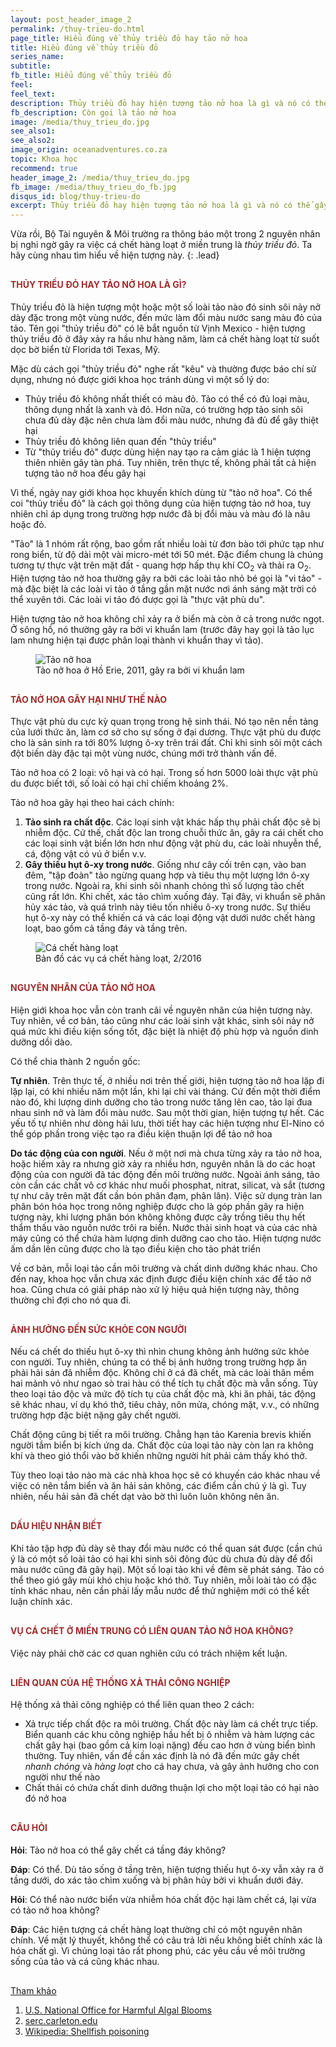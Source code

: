 ```yaml
---
layout: post_header_image_2
permalink: /thuy-trieu-do.html
page_title: Hiểu đúng về thủy triều đỏ hay tảo nở hoa
title: Hiểu đúng về thủy triều đỏ
series_name: 
subtitle: 
fb_title: Hiểu đúng về thủy triều đỏ
feel: 
feel_text: 
description: Thủy triều đỏ hay hiện tượng tảo nở hoa là gì và nó có thể gây ra cá chết hàng loạt như thế nào?
fb_description: Còn gọi là tảo nở hoa
image: /media/thuy_trieu_do.jpg
see_also1: 
see_also2: 
image_origin: oceanadventures.co.za
topic: Khoa học
recommend: true
header_image_2: /media/thuy_trieu_do.jpg
fb_image: /media/thuy_trieu_do_fb.jpg
disqus_id: blog/thuy-trieu-do
excerpt: Thủy triều đỏ hay hiện tượng tảo nở hoa là gì và nó có thể gây ra cá chết hàng loạt như thế nào?
---
```

<style>
h1, h2, h3, h4 {color:#a02c2c}
h4 {margin-top:30px}
</style>

Vừa rồi, Bộ Tài nguyên & Môi trường ra thông báo một trong 2 nguyên nhân bị nghi ngờ gây ra việc cá chết hàng loạt ở miền trung là _thủy triều đỏ_. Ta hãy cùng nhau tìm hiểu về hiện tượng này.
{: .lead}

#### THỦY TRIỀU ĐỎ HAY TẢO NỞ HOA LÀ GÌ?

Thủy triều đỏ là hiện tượng một hoặc một số loài tảo nào đó sinh sôi nảy nở dày đặc trong một vùng nước, đến mức làm đổi màu nước sang màu đỏ của tảo. Tên gọi "thủy triều đỏ" có lẽ bắt nguồn từ Vịnh Mexico - hiện tượng thủy triều đỏ ở đây xảy ra hầu như hàng năm, làm cá chết hàng loạt từ suốt dọc bờ biển từ Florida tới Texas, Mỹ.
 
Mặc dù cách gọi "thủy triều đỏ" nghe rất "kêu" và thường được báo chí sử dụng, nhưng nó được giới khoa học tránh dùng vì một số lý do:

- Thủy triều đỏ không nhất thiết có màu đỏ. Tảo có thể có đủ loại màu, thông dụng nhất là xanh và đỏ. Hơn nữa, có trường hợp tảo sinh sôi chưa đủ dày đặc nên chưa làm đổi màu nước, nhưng đã đủ để gây thiệt hại
- Thủy triều đỏ không liên quan đến "thủy triều"
- Từ "thủy triều đỏ" được dùng hiện nay tạo ra cảm giác là 1 hiện tượng thiên nhiên gây tàn phá. Tuy nhiên, trên thực tế, không phải tất cả hiện tượng tảo nở hoa đều gây hại

Vì thế, ngày nay giới khoa học khuyến khích dùng từ "tảo nở hoa". Có thể coi "thủy triều đỏ" là cách gọi thông dụng của hiện tượng tảo nở hoa, tuy nhiên chỉ áp dụng trong trường hợp nước đã bị đổi màu và màu đó là nâu hoặc đỏ.

"Tảo" là 1 nhóm rất rộng, bao gồm rất nhiều loài từ đơn bào tới phức tạp như rong biển, từ độ dài một vài micro-mét tới 50 mét. Đặc điểm chung là chúng tương tự thực vật trên mặt đất - quang hợp hấp thụ khí CO<sub>2</sub> và thải ra O<sub>2</sub>. Hiện tượng tảo nở hoa thường gây ra bởi các loài tảo nhỏ bé gọi là "vi tảo" - mà đặc biệt là các loài vi tảo ở tầng gần mặt nước nơi ánh sáng mặt trời có thể xuyên tới. Các loài vi tảo đó được gọi là "thực vật phù du".

Hiện tượng tảo nở hoa không chỉ xảy ra ở biển mà còn ở cả trong nước ngọt. Ở sông hồ, nó thường gây ra bởi vi khuẩn lam (trước đây hay gọi là tảo lục lam nhưng hiện tại được phân loại thành vi khuẩn thay vì tảo).

<figure>
  <div class="img-container" data-origin="Wikipedia">
  <img src="/media/tao_no_hoa.jpg" alt="Tảo nở hoa"></img>
  </div>
  <figcaption>Tảo nở hoa ở Hồ Erie, 2011, gây ra bởi vi khuẩn lam</figcaption>
</figure>

#### TẢO NỞ HOA GÂY HẠI NHƯ THẾ NÀO

Thực vật phù du cực kỳ quan trọng trong hệ sinh thái. Nó tạo nên nền tảng của lưới thức ăn, làm cơ sở cho sự sống ở đại dương. Thực vật phù du được cho là sản sinh ra tới 80% lượng ô-xy trên trái đất. Chỉ khi sinh sôi một cách đột biến dày đặc tại một vùng nước, chúng mới trở thành vấn đề.

Tảo nở hoa có 2 loại: vô hại và có hại. Trong số hơn 5000 loài thực vật phù du được biết tới, số loài có hại chỉ chiếm khoảng 2%.

Tảo nở hoa gây hại theo hai cách chính:

1. __Tảo sinh ra chất độc__. Các loại sinh vật khác hấp thụ phải chất độc sẽ bị nhiễm độc. Cứ thế, chất độc lan trong chuỗi thức ăn, gây ra cái chết cho các loại sinh vật biển lớn hơn như động vật phù du, các loài nhuyễn thể, cá, động vật có vú ở biển v.v.
2. __Gây thiếu hụt ô-xy trong nước__.  Giống như cây cối trên cạn, vào ban đêm, "tập đoàn" tảo ngừng quang hợp và tiêu thụ một lượng lớn ô-xy trong nước. Ngoài ra, khi sinh sôi nhanh chóng thì số lượng tảo chết cũng rất lớn. Khi chết, xác tảo chìm xuống đáy. Tại đây, vi khuẩn sẽ phân hủy xác tảo, và quá trình này tiêu tốn nhiều ô-xy trong nước. Sự thiếu hụt ô-xy này có thể khiến cá và các loại động vật dưới nước chết hàng loạt, bao gồm cả tầng đáy và tầng trên.

<figure>
  <div class="img-container" data-origin="whoi.edu/redtide/">
  <img src="/media/fishkills.jpg" alt="Cá chết hàng loạt"></img>
  </div>
  <figcaption>Bản đồ các vụ cá chết hàng loạt, 2/2016</figcaption>
</figure>

#### NGUYÊN NHÂN CỦA TẢO NỞ HOA

Hiện giới khoa học vẫn còn tranh cãi về nguyên nhân của hiện tượng này. Tuy nhiên, về cơ bản, tảo cũng như các loài sinh vật khác, sinh sôi nảy nở quá mức khi điều kiện sống tốt, đặc biệt là nhiệt độ phù hợp và nguồn dinh dưỡng dồi dào.

Có thể chia thành 2 nguồn gốc:

__Tự nhiên__. Trên thực tế, ở nhiều nơi trên thế giới, hiện tượng tảo nở hoa lặp đi lặp lại, có khi nhiều năm một lần, khi lại chỉ vài tháng. Cứ đến một thời điểm nào đó, khi lượng dinh dưỡng cho tảo trong nước tăng lên cao, tảo lại đua nhau sinh nở và làm đổi màu nước. Sau một thời gian, hiện tượng tự hết. Các yếu tố tự nhiên như dòng hải lưu, thời tiết hay các hiện tượng như El-Nino có thể góp phần trong việc tạo ra điều kiện thuận lợi để tảo nở hoa

__Do tác động của con người__. Nếu ở một nơi mà chưa từng xảy ra tảo nở hoa, hoặc hiếm xảy ra nhưng giờ xảy ra nhiều hơn, nguyên nhân là do các hoạt động của con người đã tác động đến môi trường nước. Ngoài ánh sáng, tảo còn cần các chất vô cơ khác như muối phosphat, nitrat, silicat, và sắt (tương tự như cây trên mặt đất cần bón phân đạm, phân lân). Việc sử dụng tràn lan phân bón hóa học trong nông nghiệp được cho là góp phần gây ra hiện tượng này, khi lượng phân bón không không được cây trồng tiêu thụ hết thẩm thấu vào nguồn nước trôi ra biển. Nước thải sinh hoạt và của các nhà máy cũng có thể chứa hàm lượng dinh dưỡng cao cho tảo. Hiện tượng nước ấm dần lên cũng được cho là tạo điều kiện cho tảo phát triển

Về cơ bản, mỗi loại tảo cần môi trường và chất dinh dưỡng khác nhau. Cho đến nay, khoa học vẫn chưa xác định được điều kiện chính xác để tảo nở hoa. Cũng chưa có giải pháp nào xử lý hiệu quả hiện tượng này, thông thường chỉ đợi cho nó qua đi.

#### ẢNH HƯỞNG ĐẾN SỨC KHỎE CON NGƯỜI

Nếu cá chết do thiếu hụt ô-xy thì nhìn chung không ảnh hưởng sức khỏe con người. Tuy nhiên, chúng ta có thể bị ảnh hưởng trong trường hợp ăn phải hải sản đã nhiễm độc. Không chỉ ở cá đã chết, mà các loài thân mềm hai mảnh vỏ như ngao sò trai hàu có thể tích tụ chất độc mà vẫn sống. Tùy theo loại tảo độc và mức độ tích tụ của chất độc mà, khi ăn phải, tác động sẽ khác nhau, ví dụ khó thở, tiêu chảy, nôn mửa, chóng mặt, v.v., có những trường hợp đặc biệt nặng gây chết người.

Chất động cũng bị tiết ra môi trường. Chẳng hạn tảo Karenia brevis khiến người tắm biển bị kích ứng da. Chất độc của loại tảo này còn lan ra không khí và theo gió thổi vào bờ khiến những người hít phải cảm thấy khó thở.

Tùy theo loại tảo nào mà các nhà khoa học sẽ có khuyến cáo khác nhau về việc có nên tắm biển và ăn hải sản không, các điểm cần chú ý là gì. Tuy nhiên, nếu hải sản đã chết dạt vào bờ thì luôn luôn không nên ăn. 

#### DẤU HIỆU NHẬN BIẾT

Khi tảo tập hợp đủ dày sẽ thay đổi màu nước có thể quan sát được (cần chú ý là có một số loài tảo có hại khi sinh sôi đông đúc dù chưa đủ dày để đổi màu nước cũng đã gây hại). Một số loại tảo khi về đêm sẽ phát sáng. Tảo có thể theo gió gây mùi khó chịu hoặc khó thở. Tuy nhiên, mỗi loài tảo có đặc tính khác nhau, nên cần phải lấy mẫu nước để thử nghiệm mới có thể kết luận chính xác.

#### VỤ CÁ CHẾT Ở MIỀN TRUNG CÓ LIÊN QUAN TẢO NỞ HOA KHÔNG?

Việc này phải chờ các cơ quan nghiên cứu có trách nhiệm kết luận.

#### LIÊN QUAN CỦA HỆ THỐNG XẢ THẢI CÔNG NGHIỆP

Hệ thống xả thải công nghiệp có thể liên quan theo 2 cách:

- Xả trực tiếp chất độc ra môi trường. Chất độc này làm cá chết trực tiếp. Biển quanh các khu công nghiệp hầu hết bị ô nhiễm và hàm lượng các chất gây hại (bao gồm cả kim loại nặng) đều cao hơn ở vùng biển bình thường. Tuy nhiên, vấn đề cần xác định là nó đã đến mức gây chết _nhanh chóng_ và _hàng loạt_ cho cá hay chưa, và gây ảnh hưởng cho con người như thế nào
- Chất thải có chứa chất dinh dưỡng thuận lợi cho một loại tảo có hại nào đó nở hoa

#### CÂU HỎI

__Hỏi__: Tảo nở hoa có thể gây chết cá tầng đáy không?

__Đáp__: Có thể. Dù tảo sống ở tầng trên, hiện tượng thiếu hụt ô-xy vẫn xảy ra ở tầng dưới, do xác tảo chìm xuống và bị phân hủy bởi vi khuẩn dưới đáy.

__Hỏi__: Có thể nào nước biển vừa nhiễm hóa chất độc hại làm chết cá, lại vừa có tảo nở hoa không?

__Đáp__: Các hiện tượng cá chết hàng loạt thường chỉ có một nguyên nhân chính. Về mặt lý thuyết, không thể có câu trả lời nếu không biết chính xác là hóa chất gì. Vì chủng loại tảo rất phong phú, các yêu cầu về môi trường sống của tảo và cá cũng khác nhau.

<div class="font-xsmall" style="margin-top:30px">
<p><a href="#" onclick='$("#ref_list").slideToggle();$("#ref_icon").toggleClass("icon-chevron-down icon-chevron-up");return false;'>Tham khảo <i id="ref_icon" class="icon icon-chevron-down"></i></a></p>
<ol class="hide" id="ref_list">
<li><a href="http://www.whoi.edu/redtide/" target="_blank">U.S. National Office for Harmful Algal Blooms<a></li>
<li><a href="http://serc.carleton.edu/microbelife/topics/redtide/general.html" target="_blank">serc.carleton.edu<a></li>
<li><a href="https://en.wikipedia.org/wiki/Shellfish_poisoning" target="_blank">Wikipedia: Shellfish poisoning<a></li>
</ol>
</div>